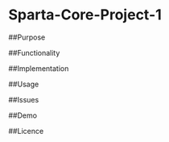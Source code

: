 # Sparta-Core-Project-1

##Purpose

##Functionality

##Implementation

##Usage

##Issues

##Demo

##Licence

